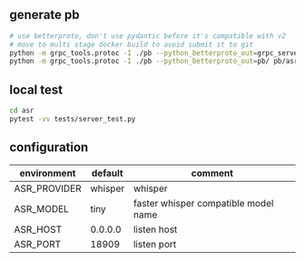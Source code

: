 ## generate pb
```bash
# use betterproto, don't use pydantic before it's compatible with v2
# move to multi stage docker build to avoid submit it to git
python -m grpc_tools.protoc -I ./pb --python_betterproto_out=grpc_servers/asr/pb/ pb/asr.proto
python -m grpc_tools.protoc -I ./pb --python_betterproto_out=pb/ pb/asr.proto
```

## local test
```bash
cd asr
pytest -vv tests/server_test.py
```

## configuration
| environment  | default | comment                              |
| ------------ | ------- | ------------------------------------ |
| ASR_PROVIDER | whisper | whisper                              |
| ASR_MODEL    | tiny    | faster whisper compatible model name |
| ASR_HOST     | 0.0.0.0 | listen host                          |
| ASR_PORT     | 18909   | listen port                          |
